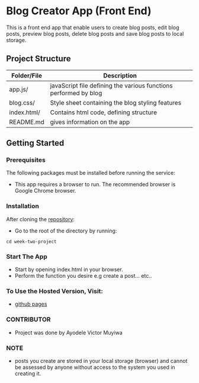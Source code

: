 # Blog Creator App (Front End)

This is a front end app that enable users to create blog posts, edit blog posts, preview blog posts, delete blog posts and save blog posts to local storage.

## Project Structure

|  Folder/File |  Description |
|---|---|
|  app.js/ | javaScript file defining the various functions performed by blog |
|  blog.css/ | Style sheet containing the blog styling features  |
|  index.html/ | Contains html code, defining structure |
|  README.md | gives information on the app  |


## Getting Started

### Prerequisites

The following packages must be installed before running the service:

- This app requires a browser to run. The recommended browser is Google Chrome browser.

### Installation

After cloning the [repository](https://github.com/ayodelevm/Blog-creator-app.git):

- Go to the root of the directory by running:
```
cd week-two-project
```

### Start The App

- Start by opening index.html in your browser.
- Perform the function you desire e.g create a post... etc..

### To Use the Hosted Version, Visit:

- [github pages](https://ayodelevm.github.io/Frontend-Blog-creator-app/)

### CONTRIBUTOR

- Project was done by Ayodele Victor Muyiwa

### NOTE

- posts you create are stored in your local storage (browser) and cannot be assessed by anyone without access to the system you used in creating it.

